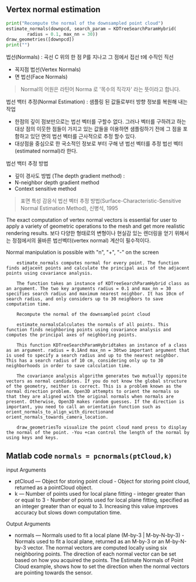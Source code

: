 ## Vertex normal estimation

```python
print("Recompute the normal of the downsampled point cloud")
estimate_normals(downpcd, search_param = KDTreeSearchParamHybrid(
        radius = 0.1, max_nn = 30))
draw_geometries([downpcd])
print("")
```


법선(Normals) : 곡선 C 위의 한 점 P를 지나고 그 점에서 접선 t에 수직인 직선
- 꼭지점 법선(Vertex Normals)
- 면 법선(Face Normals) 


> Normal의 어원은 라틴어 Norma 로 '목수의 직각자' 라는 뜻이라고 합니다.

법선 백터 추정(Normal Estimation) : 샘플링 된 값들로부터 방향 정보를 복원해 내는 작업 
- 한점의 깊이 점보만으로는 법선 벡터를 구할수 없다. 그러나 벡터를 구하려고 하는 대상 점의 이웃한 점들이 가지고 있는 값들을 이용하면 샘플링하기 전에 그 점을 포함하고 있던 면의 법선 벡터를 근사적으로 추정 할수 있다. 
- 대상점을 중심으로 한 국소적인 정보로 부터 구해 낸 법선 벡터를 추정 법선 벡터(estimated normal)라 한다. 

법선 백터 추정 방법 
- 깊이 경사도 방법 (The depth gradient method) : 
- N-neighbor depth gradient method 
- Context sensitive method 

> 표면 특성 감응식 법선 벡터 추정 방법(Surface-Characteristic-Sensitive Normal Estimation Method), 신병석, 1995


The exact computation of vertex normal vectors is essential for user to apply a variety of geometric operations to the mesh and get more realistic rendering results. 
보다 다양한 형태로의 변형이나 현실감 있는 렌더링을 얻기 위해서는 정점에서의 올바른 법선벡터(vertex normal) 계산이 필수적이다. 


Normal manipulation is possible with "n", "+", "-" on the screen

        estimate_normals computes normal for every point. The function finds adjacent points and calculate the principal axis of the adjacent points using covariance analysis.
        
        The function takes an instance of KDTreeSearchParamHybrid class as an argument. The two key arguments radius = 0.1 and max_nn = 30 specifies search radius and maximum nearest neighbor. It has 10cm of search radius, and only considers up to 30 neighbors to save computation time.
        
        Recompute the normal of the downsampled point cloud

        estimate_normalsCalculates the normals of all points. This function finds neighboring points using covariance analysis and computes the principal axes of neighboring points.
        
        This function KDTreeSearchParamHybridtakes an instance of a class as an argument. radius = 0.1And max_nn = 30two important argument that is used to specify a search radius and up to the nearest neighbor. This has a search radius of 10 cm, considering only up to 30 neighborhoods in order to save calculation time.
        
        The covariance analysis algorithm generates two mutually opposite vectors as normal candidates. If you do not know the global structure of the geometry, neither is correct. This is a problem known as the normal direction problem. Open3D attempts to orient the normals so that they are aligned with the original normals when normals are present. Otherwise, Open3D makes random guesses. If the direction is important, you need to call an orientation function such as  orient_normals_to_align_with_directionand orient_normals_towards_camera_location.
        
        draw_geometriesTo visualize the point cloud nand press to display the normal of the point. -You +can control the length of the normal by using keys and keys.


## Matlab code `normals = pcnormals(ptCloud,k)`

input Arguments
- ptCloud — Object for storing point cloud
        - Object for storing point cloud, returned as a pointCloud object.
- k — Number of points used for local plane fitting
        - integer greater than or equal to 3
        - Number of points used for local plane fitting, specified as an integer greater than or equal to 3. Increasing this value improves accuracy but slows down computation time.

Output Arguments
- normals — Normals used to fit a local plane (M-by-3 | M-by-N-by-3)
        - Normals used to fit a local plane, returned as an M-by-3 or an M-by-N-by-3 vector. The normal vectors are computed locally using six neighboring points. The direction of each normal vector can be set based on how you acquired the points. The Estimate Normals of Point Cloud example, shows how to set the direction when the normal vectors are pointing towards the sensor.